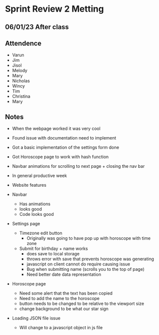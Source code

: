 # Sprint Review 2 Metting

## 06/01/23 After class

## Attendence
- Varun
- Jim
- Jisol
- Melody
- Mary
- Nicholas
- Wincy
- Tim
- Christina
- Mary


## Notes

- When the webpage worked it was very cool
- Found issue with documentation need to implement
- Got a basic implementation of the settings form done
- Got Horoscope page to work with hash function
- Navbar animations for scrolling to next page + closing the nav bar

- In general productive week

- Website features
- Navbar
	- Has animations 
	- looks good
	- Code looks good
- Settings page
	- Timezone edit button
		- Originally was going to have pop up with horoscope with time zone
	- Submit for birthday + name works
		- does save to local storage
		- throws error with  save that prevents horoscope was generating
		- javascript on client cannot do require causing issue
		- Bug when submitting name (scrolls you to the top of page)
		- Need better date data representation 
- Horoscope page
	- Need some alert that the text has been copied
	- Need to add the name to the horoscope
	- button needs to be changed to be relative to the viewport size
	- change background to be what our star sign
- Loading JSON file issue
	- Will change to a javascript object in js file



